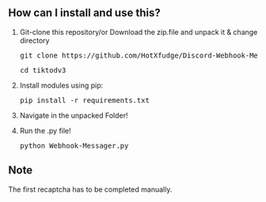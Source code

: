## How can I install and use this?
1. Git-clone this repository/or Download the zip.file and unpack it & change directory

   <pre>git clone https://github.com/HotXfudge/Discord-Webhook-Messager.git</pre>
   <pre>cd tiktodv3</pre>
2. Install modules using pip:
   <pre>pip install -r requirements.txt</pre>
3. Navigate in the unpacked Folder!
4. Run the .py file!
   <pre>python Webhook-Messager.py</pre>

## Note
The first recaptcha has to be completed manually.

